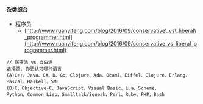 #### 杂类综合

* 程序员
  * [http://www.ruanyifeng.com/blog/2016/09/conservative\_vs\_liberal\_programmer.html](http://www.ruanyifeng.com/blog/2016/09/conservative_vs_liberal_programmer.html)

```
// 保守派 vs 自由派
选择题, 你更认可哪种语言
(A)C++、Java、C#、D、Go、Clojure、Ada、Ocaml、Eiffel、Clojure、Erlang、Pascal、Haskell、SML
(B)C、Objective-C、JavaScript、Visual Basic、Lua、Scheme、
Python、Common Lisp、Smalltalk/Squeak、Perl、Ruby、PHP，Bash
```



